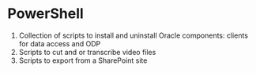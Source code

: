 # PowerShell
1. Collection of scripts to install and uninstall Oracle components: clients for data access and ODP
2. Scripts to cut and or transcribe video files
3. Scripts to export from a SharePoint site
